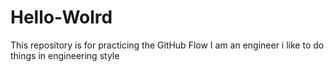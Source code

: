 # Hello-Wolrd
This repository is for practicing the GitHub Flow 
I am an engineer
i like to do things in engineering style
